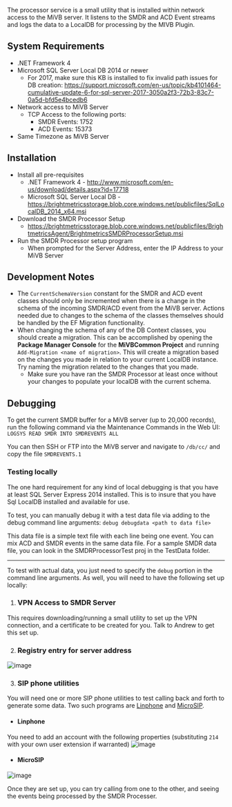 The processor service is a small utility that is installed within network access to the MiVB server.  It listens to the SMDR and ACD Event streams and logs the data to a LocalDB for processing by the MIVB Plugin.

## System Requirements
- .NET Framework 4
- Microsoft SQL Server Local DB 2014 or newer
  - For 2017, make sure this KB is installed to fix invalid path issues for DB creation: https://support.microsoft.com/en-us/topic/kb4101464-cumulative-update-6-for-sql-server-2017-3050a2f3-72b3-83c7-0a5d-bfd5e4bcedb6
- Network access to MiVB Server
  - TCP Access to the following ports:
    - SMDR Events: 1752
    - ACD Events: 15373
- Same Timezone as MiVB Server

## Installation
- Install all pre-requisites
  - .NET Framework 4 - http://www.microsoft.com/en-us/download/details.aspx?id=17718
  - Microsoft SQL Server Local DB - https://brightmetricsstorage.blob.core.windows.net/publicfiles/SqlLocalDB_2014_x64.msi
- Download the SMDR Processor Setup
  - https://brightmetricsstorage.blob.core.windows.net/publicfiles/BrightmetricsAgent/BrightmetricsSMDRProcessorSetup.msi
- Run the SMDR Processor setup program
  - When prompted for the Server Address, enter the IP Address to your MiVB Server

## Development Notes
- The `CurrentSchemaVersion` constant for the SMDR and ACD event classes should only be incremented when there is a change in the schema of the incoming SMDR/ACD event from the MiVB server.  Actions needed due to changes to the schema of the classes themselves should be handled by the EF Migration functionality.
- When changing the schema of any of the DB Context classes, you should create a migration.  This can be accomplished by opening the **Package Manager Console** for the **MiVBCommon Project** and running `Add-Migration <name of migration>`.  This will create a migration based on the changes you made in relation to your current LocalDB instance.  Try naming the migration related to the changes that you made.
  - Make sure you have ran the SMDR Processor at least once without your changes to populate your localDB with the current schema.

## Debugging

To get the current SMDR buffer for a MiVB server (up to 20,000 records), run the following command via the Maintenance Commands in the Web UI:
`LOGSYS READ SMDR INTO SMDREVENTS ALL`

You can then SSH or FTP into the MiVB server and navigate to `/db/cc/` and copy the file `SMDREVENTS.1`

### Testing locally

The one hard requirement for any kind of local debugging is that you have at least SQL Server Express 2014 installed.  This is to insure that you have Sql LocalDB installed and available for use.

To test, you can manually debug it with a test data file via adding to the debug command line arguments: `debug debugdata <path to data file>`

This data file is a simple text file with each line being one event.  You can mix ACD and SMDR events in the same data file.  For a sample SMDR data file, you can look in the SMDRProcessorTest proj in the TestData folder.

---

To test with actual data, you just need to specify the `debug` portion in the command line arguments.  As well, you will need to have the following set up locally:

1) ### VPN Access to SMDR Server
This requires downloading/running a small utility to set up the VPN connection, and a certificate to be created for you.  Talk to Andrew to get this set up.

2) ### Registry entry for server address
![image](https://user-images.githubusercontent.com/2438810/108547799-cf680780-729f-11eb-83bb-b94c1a000769.png)

3) ### SIP phone utilities
You will need one or more SIP phone utilities to test calling back and forth to generate some data.  Two such programs are [Linphone](https://www.linphone.org/releases/) and [MicroSIP](https://www.microsip.org/downloads).

   - #### Linphone
You need to add an account with the following properties (substituting `214` with your own user extension if warranted)
![image](https://user-images.githubusercontent.com/2438810/108548231-659c2d80-72a0-11eb-81a6-47e4389533f9.png)

   - #### MicroSIP
![image](https://user-images.githubusercontent.com/2438810/108548378-9b411680-72a0-11eb-8672-6245391acf57.png)

Once they are set up, you can try calling from one to the other, and seeing the events being processed by the SMDR Processer.